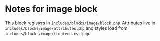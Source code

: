 # Notes for image block

This block registers in `includes/blocks/image/block.php`. Attributes live in `includes/blocks/image/attributes.php` and styles load from `includes/blocks/image/frontend.css.php`.
